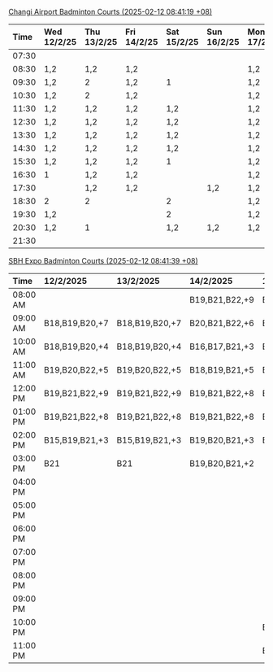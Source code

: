 [Changi Airport Badminton Courts (2025-02-12 08:41:19 +08)](https://www.carc.org.sg/FacilityBooking.aspx)

| Time   | Wed 12/2/25   | Thu 13/2/25   | Fri 14/2/25   | Sat 15/2/25   | Sun 16/2/25   | Mon 17/2/25   | Tue 18/2/25   |
|:-------|:--------------|:--------------|:--------------|:--------------|:--------------|:--------------|:--------------|
| 07:30  |               |               |               |               |               |               |               |
| 08:30  | 1,2           | 1,2           | 1,2           |               |               | 1,2           | 1,2           |
| 09:30  | 1,2           | 2             | 1,2           | 1             |               | 1,2           | 1,2           |
| 10:30  | 1,2           | 2             | 1,2           |               |               | 1,2           | 1,2           |
| 11:30  | 1,2           | 1,2           | 1,2           | 1,2           |               | 1,2           | 1,2           |
| 12:30  | 1,2           | 1,2           | 1,2           | 1,2           |               | 1,2           | 1,2           |
| 13:30  | 1,2           | 1,2           | 1,2           | 1,2           |               | 1,2           | 1,2           |
| 14:30  | 1,2           | 1,2           | 1,2           | 1,2           |               | 1,2           | 1,2           |
| 15:30  | 1,2           | 1,2           | 1,2           | 1             |               | 1,2           | 1,2           |
| 16:30  | 1             | 1,2           | 1,2           |               |               | 1,2           | 1,2           |
| 17:30  |               | 1,2           | 1,2           |               | 1,2           | 1,2           | 1,2           |
| 18:30  | 2             | 2             |               | 2             |               | 1,2           |               |
| 19:30  | 1,2           |               |               | 2             |               | 1,2           |               |
| 20:30  | 1,2           | 1             |               | 1,2           | 1,2           | 1,2           | 1,2           |
| 21:30  |               |               |               |               |               |               |               |

[SBH Expo Badminton Courts (2025-02-12 08:41:39 +08)](https://singaporebadmintonhall.getomnify.com/widgets/O3MRKGBH359GA55KHMG1RD)

| Time     | 12/2/2025      | 13/2/2025      | 14/2/2025      | 15/2/2025      | 16/2/2025      | 17/2/2025      | 18/2/2025      |
|:---------|:---------------|:---------------|:---------------|:---------------|:---------------|:---------------|:---------------|
| 08:00 AM |                |                | B19,B21,B22,+9 | B15,B16,B17,+4 |                | B19,B21,B22,+6 | B16            |
| 09:00 AM | B18,B19,B20,+7 | B18,B19,B20,+7 | B20,B21,B22,+6 | B15,B16,B17,+4 |                |                | B16,B17        |
| 10:00 AM | B18,B19,B20,+4 | B18,B19,B20,+4 | B16,B17,B21,+3 | B16,B19,B20,+4 |                |                | B20,B21,B22,+1 |
| 11:00 AM | B19,B20,B22,+5 | B19,B20,B22,+5 | B18,B19,B21,+5 | B16,B19,B20,+4 |                |                | B20,B21,B22    |
| 12:00 PM | B19,B21,B22,+9 | B19,B21,B22,+9 | B19,B21,B22,+8 | B19,B21,B22,+8 |                |                | B19,B21,B22,+4 |
| 01:00 PM | B19,B21,B22,+8 | B19,B21,B22,+8 | B19,B21,B22,+8 | B19,B21,B22,+8 |                |                | B19,B21,B22,+3 |
| 02:00 PM | B15,B19,B21,+3 | B15,B19,B21,+3 | B19,B20,B21,+3 | B19,B21,B22,+6 |                |                | B19,B21,B22,+2 |
| 03:00 PM | B21            | B21            | B19,B20,B21,+2 |                |                |                |                |
| 04:00 PM |                |                |                |                |                |                |                |
| 05:00 PM |                |                |                |                |                |                | B13            |
| 06:00 PM |                |                |                |                |                |                |                |
| 07:00 PM |                |                |                |                |                |                | B15,B20,B21    |
| 08:00 PM |                |                |                |                |                |                |                |
| 09:00 PM |                |                |                |                |                |                |                |
| 10:00 PM |                |                |                | B19,B20,B22,+8 | B17,B21,B22,+2 | A10,A8,A9,+6   |                |
| 11:00 PM |                |                |                | B19,B20,B22,+8 | B18,B21,B22,+3 | A10,A8,A9,+7   |                |
